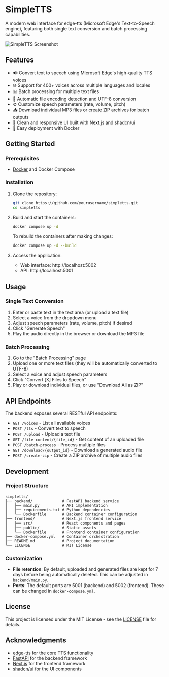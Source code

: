 # SimpleTTS

A modern web interface for edge-tts (Microsoft Edge's Text-to-Speech engine), featuring both single text conversion and batch processing capabilities.

![SimpleTTS Screenshot](https://i.imgur.com/placeholder.png)

## Features

- 🔊 Convert text to speech using Microsoft Edge's high-quality TTS voices
- 🌐 Support for 400+ voices across multiple languages and locales
- 📊 Batch processing for multiple text files
- 📁 Automatic file encoding detection and UTF-8 conversion
- ⚙️ Customize speech parameters (rate, volume, pitch)
- 📥 Download individual MP3 files or create ZIP archives for batch outputs
- 🔄 Clean and responsive UI built with Next.js and shadcn/ui
- 🐳 Easy deployment with Docker

## Getting Started

### Prerequisites

- [Docker](https://www.docker.com/get-started) and Docker Compose

### Installation

1. Clone the repository:
   ```bash
   git clone https://github.com/yourusername/simpletts.git
   cd simpletts
   ```

2. Build and start the containers:
   ```bash
   docker compose up -d
   ```

   To rebuild the containers after making changes:
   ```bash
   docker compose up -d --build
   ```

3. Access the application:
   - Web interface: http://localhost:5002
   - API: http://localhost:5001

## Usage

### Single Text Conversion

1. Enter or paste text in the text area (or upload a text file)
2. Select a voice from the dropdown menu
3. Adjust speech parameters (rate, volume, pitch) if desired
4. Click "Generate Speech"
5. Play the audio directly in the browser or download the MP3 file

### Batch Processing

1. Go to the "Batch Processing" page
2. Upload one or more text files (they will be automatically converted to UTF-8)
3. Select a voice and adjust speech parameters
4. Click "Convert [X] Files to Speech"
5. Play or download individual files, or use "Download All as ZIP"

## API Endpoints

The backend exposes several RESTful API endpoints:

- `GET /voices` - List all available voices
- `POST /tts` - Convert text to speech
- `POST /upload` - Upload a text file
- `GET /file-content/{file_id}` - Get content of an uploaded file
- `POST /batch-process` - Process multiple files
- `GET /download/{output_id}` - Download a generated audio file
- `POST /create-zip` - Create a ZIP archive of multiple audio files

## Development

### Project Structure

```
simpletts/
├── backend/             # FastAPI backend service
│   ├── main.py          # API implementation
│   ├── requirements.txt # Python dependencies
│   └── Dockerfile       # Backend container configuration
├── frontend/            # Next.js frontend service
│   ├── src/             # React components and pages
│   ├── public/          # Static assets
│   └── Dockerfile       # Frontend container configuration
├── docker-compose.yml   # Container orchestration
├── README.md            # Project documentation
└── LICENSE              # MIT License
```

### Customization

- **File retention**: By default, uploaded and generated files are kept for 7 days before being automatically deleted. This can be adjusted in `backend/main.py`.
- **Ports**: The default ports are 5001 (backend) and 5002 (frontend). These can be changed in `docker-compose.yml`.

## License

This project is licensed under the MIT License - see the [LICENSE](LICENSE) file for details.

## Acknowledgments

- [edge-tts](https://github.com/rany2/edge-tts) for the core TTS functionality
- [FastAPI](https://fastapi.tiangolo.com/) for the backend framework
- [Next.js](https://nextjs.org/) for the frontend framework
- [shadcn/ui](https://ui.shadcn.com/) for the UI components 